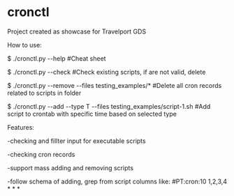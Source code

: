 # cronctl
Project created as showcase for Travelport GDS

How to use:

$ ./cronctl.py --help #Cheat sheet

$ ./cronctl.py --check #Check existing scripts, if are not valid, delete

$ ./cronctl.py --remove --files testing_examples/* #Delete all cron records related to scripts in folder

$ ./cronctl.py --add --type T --files testing_examples/script-1.sh #Add script to crontab with specific time based on selected type

Features:

-checking and fillter input for executable scripts

-checking cron records

-support mass adding and removing scripts

-follow schema of adding, grep from script columns like: #PT:cron:10 1,2,3,4 * * *